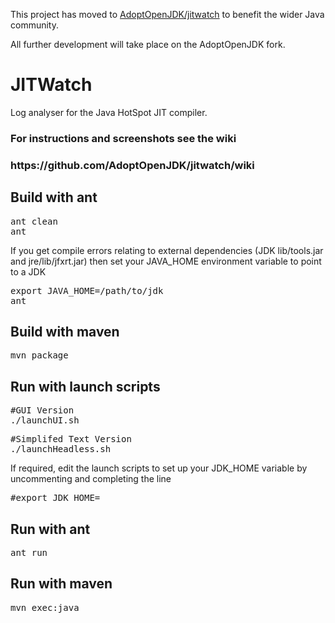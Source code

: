 This project has moved to <a href="https://github.com/AdoptOpenJDK/jitwatch">AdoptOpenJDK/jitwatch</a> to benefit the wider Java community.

All further development will take place on the AdoptOpenJDK fork.

JITWatch
========

Log analyser for the Java HotSpot JIT compiler.

<h3>For instructions and screenshots see the wiki</h3>
<h3>https://github.com/AdoptOpenJDK/jitwatch/wiki</h3>

<h2>Build with ant</h2>
<pre>ant clean
ant</pre>

If you get compile errors relating to external dependencies (JDK lib/tools.jar and jre/lib/jfxrt.jar) then set your JAVA_HOME environment variable to point to a JDK

<pre>export JAVA_HOME=/path/to/jdk
ant</pre>

<h2>Build with maven</h2>
<pre>mvn package</pre>

<h2>Run with launch scripts</h2>

<pre>#GUI Version
./launchUI.sh</pre>

<pre>#Simplifed Text Version
./launchHeadless.sh</pre>

If required, edit the launch scripts to set up your JDK_HOME variable by uncommenting and completing the line
<pre>#export JDK_HOME=</pre>

<h2>Run with ant</h2>
<pre>ant run</pre>

<h2>Run with maven</h2>
<pre>mvn exec:java</pre>
